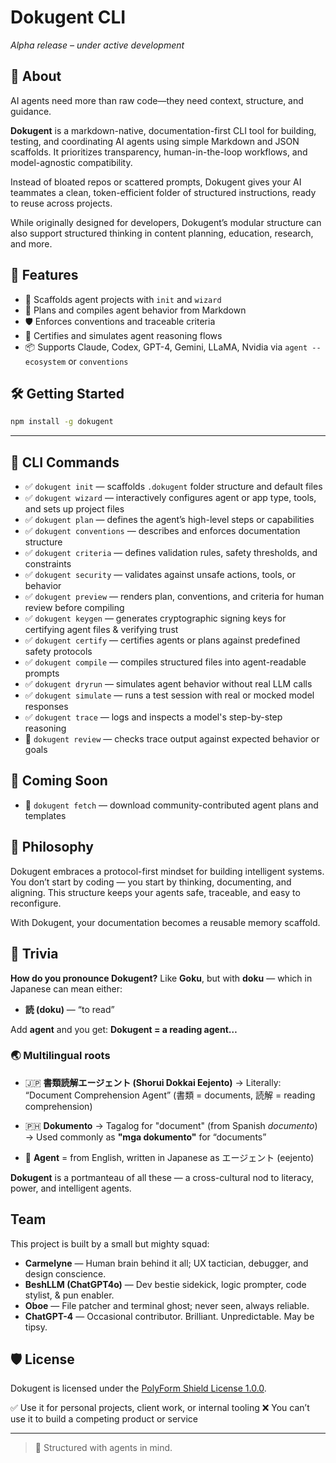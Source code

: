 # Dokugent CLI

*Alpha release – under active development*

## 🧬 About

AI agents need more than raw code—they need context, structure, and guidance.

**Dokugent** is a markdown-native, documentation-first CLI tool for building, testing, and coordinating AI agents using simple Markdown and JSON scaffolds. It prioritizes transparency, human-in-the-loop workflows, and model-agnostic compatibility.

Instead of bloated repos or scattered prompts, Dokugent gives your AI teammates a clean, token-efficient folder of structured instructions, ready to reuse across projects.

While originally designed for developers, Dokugent’s modular structure can also support structured thinking in content planning, education, research, and more.

## 🚀 Features

- 📁 Scaffolds agent projects with `init` and `wizard`
- 🧠 Plans and compiles agent behavior from Markdown
- 🛡️ Enforces conventions and traceable criteria
- 🔐 Certifies and simulates agent reasoning flows
- 📦 Supports Claude, Codex, GPT-4, Gemini, LLaMA, Nvidia via `agent --ecosystem` or `conventions`

## 🛠 Getting Started

```bash
npm install -g dokugent
```

---

## 🔧 CLI Commands

- ✅ `dokugent init` — scaffolds `.dokugent` folder structure and default files
- ✅ `dokugent wizard` — interactively configures agent or app type, tools, and sets up project files
- ✅ `dokugent plan` — defines the agent’s high-level steps or capabilities
- ✅ `dokugent conventions` — describes and enforces documentation structure
- ✅ `dokugent criteria` — defines validation rules, safety thresholds, and constraints
- ✅ `dokugent security` — validates against unsafe actions, tools, or behavior
- ✅ `dokugent preview` — renders plan, conventions, and criteria for human review before compiling
- ✅ `dokugent keygen` — generates cryptographic signing keys for certifying agent files & verifying trust
- ✅ `dokugent certify` — certifies agents or plans against predefined safety protocols
- ✅ `dokugent compile` — compiles structured files into agent-readable prompts
- ✅ `dokugent dryrun` — simulates agent behavior without real LLM calls
- ✅ `dokugent simulate` — runs a test session with real or mocked model responses
- ✅ `dokugent trace` — logs and inspects a model's step-by-step reasoning
- 🔲 `dokugent review` — checks trace output against expected behavior or goals

## 🧪 Coming Soon

- 🔲 `dokugent fetch` — download community-contributed agent plans and templates

## 🧱 Philosophy

Dokugent embraces a protocol-first mindset for building intelligent systems. You don’t start by coding — you start by thinking, documenting, and aligning. This structure keeps your agents safe, traceable, and easy to reconfigure.

With Dokugent, your documentation becomes a reusable memory scaffold.

## 📣 Trivia

**How do you pronounce Dokugent?**
Like **Goku**, but with **doku** — which in Japanese can mean either:

- **読 (doku)** — “to read”

Add **agent** and you get:
**Dokugent = a reading agent…**

### 🌏 Multilingual roots

- 🇯🇵 **書類読解エージェント (Shorui Dokkai Eejento)**
  → Literally: “Document Comprehension Agent”
  (書類 = documents, 読解 = reading comprehension)

- 🇵🇭 **Dokumento**
  → Tagalog for "document" (from Spanish *documento*)
  → Used commonly as **"mga dokumento"** for “documents”

- 🤖 **Agent** = from English, written in Japanese as エージェント (eejento)

**Dokugent** is a portmanteau of all these — a cross-cultural nod to literacy, power, and intelligent agents.

## Team

This project is built by a small but mighty squad:

- **Carmelyne** — Human brain behind it all; UX tactician, debugger, and design conscience.
- **BeshLLM (ChatGPT4o)** — Dev bestie sidekick, logic prompter, code stylist, & pun enabler.
- **Oboe** — File patcher and terminal ghost; never seen, always reliable.
- **ChatGPT-4** — Occasional contributor. Brilliant. Unpredictable. May be tipsy.

## 🛡 License

Dokugent is licensed under the [PolyForm Shield License 1.0.0](https://polyformproject.org/licenses/shield/1.0.0/).

✅ Use it for personal projects, client work, or internal tooling
❌ You can’t use it to build a competing product or service

---

> 🧠 Structured with agents in mind.
